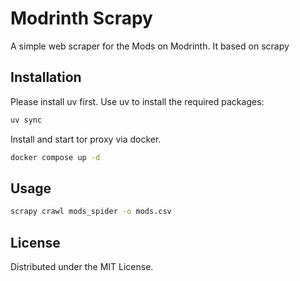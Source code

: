 # Modrinth Scrapy
A simple web scraper for the Mods on Modrinth. It based on scrapy

## Installation
Please install uv first. Use uv to install the required packages:
```bash
uv sync
```

Install and start tor proxy via docker.
```bash
docker compose up -d 
```
## Usage
```bash
scrapy crawl mods_spider -o mods.csv 
```
## License
Distributed under the MIT License.
